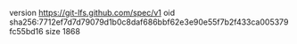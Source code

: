 version https://git-lfs.github.com/spec/v1
oid sha256:7712ef7d7d79079d1b0c8daf686bbf62e3e90e55f7b2f433ca005379fc55bd16
size 1868
